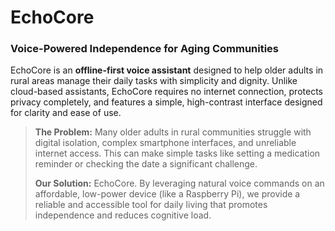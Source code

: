 # EchoCore

### Voice-Powered Independence for Aging Communities

EchoCore is an **offline-first voice assistant** designed to help older adults in rural areas manage their daily tasks with simplicity and dignity. 
Unlike cloud-based assistants, EchoCore requires no internet connection, protects privacy completely, and features a simple, high-contrast interface designed for clarity and ease of use.

> **The Problem:** Many older adults in rural communities struggle with digital isolation, complex smartphone interfaces, and unreliable internet access. This can make simple tasks like setting a medication reminder or checking the date a significant challenge.
>
> **Our Solution:** EchoCore. By leveraging natural voice commands on an affordable, low-power device (like a Raspberry Pi), we provide a reliable and accessible tool for daily living that promotes independence and reduces cognitive load.
